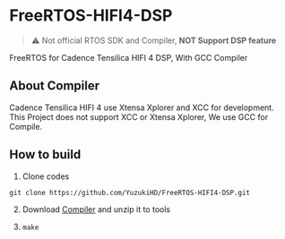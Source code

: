# FreeRTOS-HIFI4-DSP

> ⚠ Not official RTOS SDK and Compiler, **NOT Support DSP feature**

FreeRTOS for Cadence Tensilica HIFI 4 DSP, With GCC Compiler

## About Compiler
Cadence Tensilica HIFI 4 use Xtensa Xplorer and XCC for development. This Project does not support XCC or Xtensa Xplorer, We use GCC for Compile.

## How to build

1. Clone codes

```
git clone https://github.com/YuzukiHD/FreeRTOS-HIFI4-DSP.git
```

2. Download [Compiler](https://github.com/YuzukiHD/FreeRTOS-HIFI4-DSP/releases/download/Toolchains/xtensa-hifi4-dsp.tar.gz) and unzip it to tools

3. `make`
